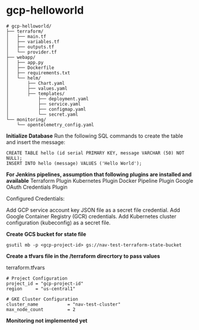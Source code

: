# gcp-helloworld

```
# gcp-helloworld/
├── terraform/
│   ├── main.tf
│   ├── variables.tf
│   ├── outputs.tf
│   └── provider.tf
├── webapp/
│   ├── app.py
│   ├── Dockerfile
│   ├── requirements.txt
│   └── helm/
│       ├── Chart.yaml
│       ├── values.yaml
│       ├── templates/
│           ├── deployment.yaml
│           ├── service.yaml
│           ├── configmap.yaml
│           └── secret.yaml
└── monitoring/
    └── opentelemetry_config.yaml
```

**Initialize Database**
Run the following SQL commands to create the table and insert the message:

```
CREATE TABLE hello (id serial PRIMARY KEY, message VARCHAR (50) NOT NULL);
INSERT INTO hello (message) VALUES ('Hello World');
```



**For Jenkins pipelines, assumption that following plugins are installed and available**
Terraform Plugin
Kubernetes Plugin
Docker Pipeline Plugin
Google OAuth Credentials Plugin

Configured Credentials:

Add GCP service account key JSON file as a secret file credential.
Add Google Container Registry (GCR) credentials.
Add Kubernetes cluster configuration (kubeconfig) as a secret file.

**Create GCS bucket for state file**
```
gsutil mb -p <gcp-project-id> gs://nav-test-terraform-state-bucket
```


**Create a tfvars file in the /terraform direcrtory to pass values**

terraform.tfvars
```
# Project Configuration
project_id = "gcp-project-id"
region     = "us-central1" 

# GKE Cluster Configuration
cluster_name           = "nav-test-cluster"
max_node_count         = 2

```

**Monitoring not implemented yet**
